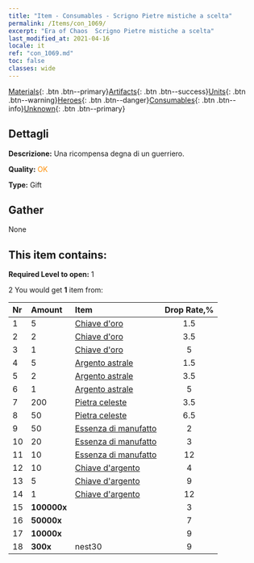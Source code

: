 ```yaml
---
title: "Item - Consumables - Scrigno Pietre mistiche a scelta"
permalink: /Items/con_1069/
excerpt: "Era of Chaos  Scrigno Pietre mistiche a scelta"
last_modified_at: 2021-04-16
locale: it
ref: "con_1069.md"
toc: false
classes: wide
---
```

 [Materials](/it/Items/){: .btn .btn--primary}[Artifacts](/it/Items/Artifacts/){: .btn .btn--success}[Units](/it/Items/Units/){: .btn .btn--warning}[Heroes](/it/Items/Heroes/){: .btn .btn--danger}[Consumables](/it/Items/Consumables/){: .btn .btn--info}[Unknown](/it/Items/Unknown/){: .btn .btn--primary}

## Dettagli
 **Descrizione:** Una ricompensa degna di un guerriero.

 **Quality:** <span style="color: #FF8C00">OK</span>

 **Type:** Gift

## Gather

  None

## This item contains:

 **Required Level to open:** 1

 2 You would get **1** item  from:

  | Nr | Amount |     Item    | Drop Rate,% |
  |:---|:-------|:------------|:---------:|
  | 1 | 5 | [Chiave d'oro](/it/Items/con_783/) | 1.5 | 
  | 2 | 2 | [Chiave d'oro](/it/Items/con_783/) | 3.5 | 
  | 3 | 1 | [Chiave d'oro](/it/Items/con_783/) | 5 | 
  | 4 | 5 | [Argento astrale](/it/Items/con_969/) | 1.5 | 
  | 5 | 2 | [Argento astrale](/it/Items/con_969/) | 3.5 | 
  | 6 | 1 | [Argento astrale](/it/Items/con_969/) | 5 | 
  | 7 | 200 | [Pietra celeste](/it/Items/art_188/) | 3.5 | 
  | 8 | 50 | [Pietra celeste](/it/Items/art_188/) | 6.5 | 
  | 9 | 50 | [Essenza di manufatto](/it/Items/con_761/) | 2 | 
  | 10 | 20 | [Essenza di manufatto](/it/Items/con_761/) | 3 | 
  | 11 | 10 | [Essenza di manufatto](/it/Items/con_761/) | 12 | 
  | 12 | 10 | [Chiave d'argento](/it/Items/con_693/) | 4 | 
  | 13 | 5 | [Chiave d'argento](/it/Items/con_693/) | 9 | 
  | 14 | 1 | [Chiave d'argento](/it/Items/con_693/) | 12 | 
  | 15 |  **100000x** | <i class="fas fa-coins"/> | 3 | 
  | 16 |  **50000x** | <i class="fas fa-coins"/> | 7 | 
  | 17 |  **10000x** | <i class="fas fa-coins"/> | 9 | 
  | 18 |  **300x** | nest30 | 9 | 
